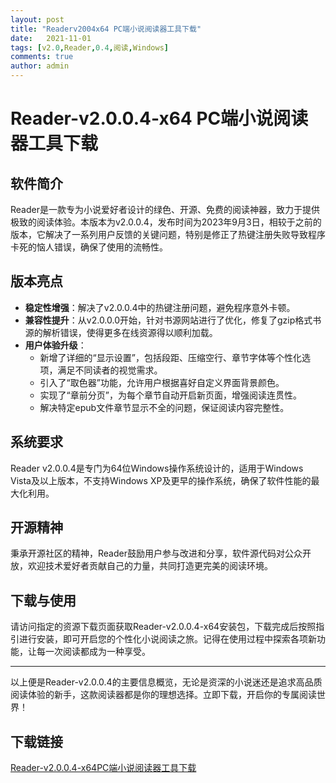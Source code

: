 ```yaml
---
layout: post
title: "Readerv2004x64 PC端小说阅读器工具下载"
date:   2021-11-01
tags: [v2.0,Reader,0.4,阅读,Windows]
comments: true
author: admin
---
```

# Reader-v2.0.0.4-x64 PC端小说阅读器工具下载

## 软件简介
Reader是一款专为小说爱好者设计的绿色、开源、免费的阅读神器，致力于提供极致的阅读体验。本版本为v2.0.0.4，发布时间为2023年9月3日，相较于之前的版本，它解决了一系列用户反馈的关键问题，特别是修正了热键注册失败导致程序卡死的恼人错误，确保了使用的流畅性。

## 版本亮点
- **稳定性增强**：解决了v2.0.0.4中的热键注册问题，避免程序意外卡顿。
- **兼容性提升**：从v2.0.0.0开始，针对书源网站进行了优化，修复了gzip格式书源的解析错误，使得更多在线资源得以顺利加载。
- **用户体验升级**：
    - 新增了详细的“显示设置”，包括段距、压缩空行、章节字体等个性化选项，满足不同读者的视觉需求。
    - 引入了“取色器”功能，允许用户根据喜好自定义界面背景颜色。
    - 实现了“章前分页”，为每个章节自动开启新页面，增强阅读连贯性。
    - 解决特定epub文件章节显示不全的问题，保证阅读内容完整性。
    
## 系统要求
Reader v2.0.0.4是专门为64位Windows操作系统设计的，适用于Windows Vista及以上版本，不支持Windows XP及更早的操作系统，确保了软件性能的最大化利用。

## 开源精神
秉承开源社区的精神，Reader鼓励用户参与改进和分享，软件源代码对公众开放，欢迎技术爱好者贡献自己的力量，共同打造更完美的阅读环境。

## 下载与使用
请访问指定的资源下载页面获取Reader-v2.0.0.4-x64安装包，下载完成后按照指引进行安装，即可开启您的个性化小说阅读之旅。记得在使用过程中探索各项新功能，让每一次阅读都成为一种享受。

---

以上便是Reader-v2.0.0.4的主要信息概览，无论是资深的小说迷还是追求高品质阅读体验的新手，这款阅读器都是你的理想选择。立即下载，开启你的专属阅读世界！

## 下载链接

[Reader-v2.0.0.4-x64PC端小说阅读器工具下载](https://pan.quark.cn/s/2f29ae384fb1)
